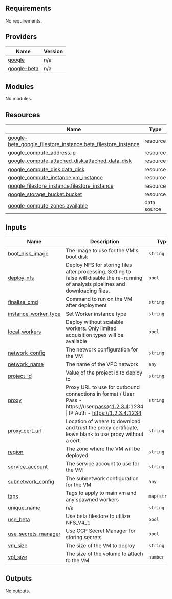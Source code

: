 <!-- BEGIN_TF_DOCS -->
## Requirements

No requirements.

## Providers

| Name | Version |
|------|---------|
| <a name="provider_google"></a> [google](#provider\_google) | n/a |
| <a name="provider_google-beta"></a> [google-beta](#provider\_google-beta) | n/a |

## Modules

No modules.

## Resources

| Name | Type |
|------|------|
| [google-beta_google_filestore_instance.beta_filestore_instance](https://registry.terraform.io/providers/hashicorp/google-beta/latest/docs/resources/google_filestore_instance) | resource |
| [google_compute_address.ip](https://registry.terraform.io/providers/hashicorp/google/latest/docs/resources/compute_address) | resource |
| [google_compute_attached_disk.attached_data_disk](https://registry.terraform.io/providers/hashicorp/google/latest/docs/resources/compute_attached_disk) | resource |
| [google_compute_disk.data_disk](https://registry.terraform.io/providers/hashicorp/google/latest/docs/resources/compute_disk) | resource |
| [google_compute_instance.vm_instance](https://registry.terraform.io/providers/hashicorp/google/latest/docs/resources/compute_instance) | resource |
| [google_filestore_instance.filestore_instance](https://registry.terraform.io/providers/hashicorp/google/latest/docs/resources/filestore_instance) | resource |
| [google_storage_bucket.bucket](https://registry.terraform.io/providers/hashicorp/google/latest/docs/resources/storage_bucket) | resource |
| [google_compute_zones.available](https://registry.terraform.io/providers/hashicorp/google/latest/docs/data-sources/compute_zones) | data source |

## Inputs

| Name | Description | Type | Default | Required |
|------|-------------|------|---------|:--------:|
| <a name="input_boot_disk_image"></a> [boot\_disk\_image](#input\_boot\_disk\_image) | The image to use for the VM's boot disk | `string` | n/a | yes |
| <a name="input_deploy_nfs"></a> [deploy\_nfs](#input\_deploy\_nfs) | Deploy NFS for storing files after processing. Setting to false will disable the re-running of analysis pipelines and downloading files. | `bool` | n/a | yes |
| <a name="input_finalize_cmd"></a> [finalize\_cmd](#input\_finalize\_cmd) | Command to run on the VM after deployment | `string` | n/a | yes |
| <a name="input_instance_worker_type"></a> [instance\_worker\_type](#input\_instance\_worker\_type) | Set Worker instance type | `string` | n/a | yes |
| <a name="input_local_workers"></a> [local\_workers](#input\_local\_workers) | Deploy without scalable workers. Only limited acquisition types will be available | `bool` | n/a | yes |
| <a name="input_network_config"></a> [network\_config](#input\_network\_config) | The network configuration for the VM | `string` | n/a | yes |
| <a name="input_network_name"></a> [network\_name](#input\_network\_name) | The name of the VPC network | `any` | n/a | yes |
| <a name="input_project_id"></a> [project\_id](#input\_project\_id) | Value of the project id to deploy to | `string` | n/a | yes |
| <a name="input_proxy"></a> [proxy](#input\_proxy) | Proxy URL to use for outbound connections in format / User Pass - https://user:pass@1.2.3.4:1234 \| IP Auth - https://1.2.3.4:1234 | `string` | n/a | yes |
| <a name="input_proxy_cert_url"></a> [proxy\_cert\_url](#input\_proxy\_cert\_url) | Location of where to download and trust the proxy certificate, leave blank to use proxy without a cert. | `string` | n/a | yes |
| <a name="input_region"></a> [region](#input\_region) | The zone where the VM will be deployed | `string` | n/a | yes |
| <a name="input_service_account"></a> [service\_account](#input\_service\_account) | The service account to use for the VM | `string` | n/a | yes |
| <a name="input_subnetwork_config"></a> [subnetwork\_config](#input\_subnetwork\_config) | The subnetwork configuration for the VM | `any` | n/a | yes |
| <a name="input_tags"></a> [tags](#input\_tags) | Tags to apply to main vm and any spawned workers | `map(string)` | n/a | yes |
| <a name="input_unique_name"></a> [unique\_name](#input\_unique\_name) | n/a | `string` | n/a | yes |
| <a name="input_use_beta"></a> [use\_beta](#input\_use\_beta) | Use beta filestore to utilize NFS\_V4\_1 | `bool` | n/a | yes |
| <a name="input_use_secrets_manager"></a> [use\_secrets\_manager](#input\_use\_secrets\_manager) | Use GCP Secret Manager for storing secrets | `bool` | n/a | yes |
| <a name="input_vm_size"></a> [vm\_size](#input\_vm\_size) | The size of the VM to deploy | `string` | n/a | yes |
| <a name="input_vol_size"></a> [vol\_size](#input\_vol\_size) | The size of the volume to attach to the VM | `number` | n/a | yes |

## Outputs

No outputs.
<!-- END_TF_DOCS -->